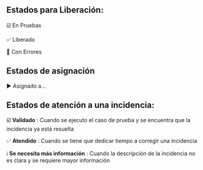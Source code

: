 ## Estados para Liberación:

:ballot_box_with_check: En Pruebas

:white_check_mark: Liberado

:red_circle: Con Errores

## Estados de asignación
:arrow_forward: Asignado a...


## Estados de atención a una incidencia:

:ballot_box_with_check: **Validado**  : Cuando se ejecuto el caso de prueba y se encuentra que la incidencia ya está resuelta

:white_check_mark: **Atendido** : Cuando se tiene que dedicar tiempo a corregír una incidencia

:information_source: **Se necesita más información** : Cuando la descripción de la incidencia no es clara y se requiere mayor información
